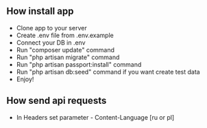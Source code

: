 ## How install app

- Clone app to your server
- Create .env file from .env.example
- Connect your DB in .env
- Run "composer update" command
- Run "php artisan migrate" command
- Run "php artisan passport:install" command
- Run "php artisan db:seed" command if you want create test data
- Enjoy!

## How send api requests
- In Headers set parameter - Content-Language [ru or pl]